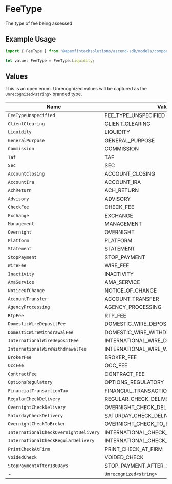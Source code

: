 # FeeType

The type of fee being assessed

## Example Usage

```typescript
import { FeeType } from "@apexfintechsolutions/ascend-sdk/models/components";

let value: FeeType = FeeType.Liquidity;
```

## Values

This is an open enum. Unrecognized values will be captured as the `Unrecognized<string>` branded type.

| Name                                   | Value                                  |
| -------------------------------------- | -------------------------------------- |
| `FeeTypeUnspecified`                   | FEE_TYPE_UNSPECIFIED                   |
| `ClientClearing`                       | CLIENT_CLEARING                        |
| `Liquidity`                            | LIQUIDITY                              |
| `GeneralPurpose`                       | GENERAL_PURPOSE                        |
| `Commission`                           | COMMISSION                             |
| `Taf`                                  | TAF                                    |
| `Sec`                                  | SEC                                    |
| `AccountClosing`                       | ACCOUNT_CLOSING                        |
| `AccountIra`                           | ACCOUNT_IRA                            |
| `AchReturn`                            | ACH_RETURN                             |
| `Advisory`                             | ADVISORY                               |
| `CheckFee`                             | CHECK_FEE                              |
| `Exchange`                             | EXCHANGE                               |
| `Management`                           | MANAGEMENT                             |
| `Overnight`                            | OVERNIGHT                              |
| `Platform`                             | PLATFORM                               |
| `Statement`                            | STATEMENT                              |
| `StopPayment`                          | STOP_PAYMENT                           |
| `WireFee`                              | WIRE_FEE                               |
| `Inactivity`                           | INACTIVITY                             |
| `AmaService`                           | AMA_SERVICE                            |
| `NoticeOfChange`                       | NOTICE_OF_CHANGE                       |
| `AccountTransfer`                      | ACCOUNT_TRANSFER                       |
| `AgencyProcessing`                     | AGENCY_PROCESSING                      |
| `RtpFee`                               | RTP_FEE                                |
| `DomesticWireDepositFee`               | DOMESTIC_WIRE_DEPOSIT_FEE              |
| `DomesticWireWithdrawalFee`            | DOMESTIC_WIRE_WITHDRAWAL_FEE           |
| `InternationalWireDepositFee`          | INTERNATIONAL_WIRE_DEPOSIT_FEE         |
| `InternationalWireWithdrawalFee`       | INTERNATIONAL_WIRE_WITHDRAWAL_FEE      |
| `BrokerFee`                            | BROKER_FEE                             |
| `OccFee`                               | OCC_FEE                                |
| `ContractFee`                          | CONTRACT_FEE                           |
| `OptionsRegulatory`                    | OPTIONS_REGULATORY                     |
| `FinancialTransactionTax`              | FINANCIAL_TRANSACTION_TAX              |
| `RegularCheckDelivery`                 | REGULAR_CHECK_DELIVERY                 |
| `OvernightCheckDelivery`               | OVERNIGHT_CHECK_DELIVERY               |
| `SaturdayCheckDelivery`                | SATURDAY_CHECK_DELIVERY                |
| `OvernightCheckToBroker`               | OVERNIGHT_CHECK_TO_BROKER              |
| `InternationalCheckOvernightDelivery`  | INTERNATIONAL_CHECK_OVERNIGHT_DELIVERY |
| `InternationalCheckRegularDelivery`    | INTERNATIONAL_CHECK_REGULAR_DELIVERY   |
| `PrintCheckAtFirm`                     | PRINT_CHECK_AT_FIRM                    |
| `VoidedCheck`                          | VOIDED_CHECK                           |
| `StopPaymentAfter180Days`              | STOP_PAYMENT_AFTER_180_DAYS            |
| -                                      | `Unrecognized<string>`                 |